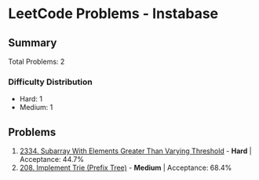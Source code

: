 # LeetCode Problems - Instabase

## Summary
Total Problems: 2

### Difficulty Distribution

- Hard: 1
- Medium: 1

## Problems

1. [2334. Subarray With Elements Greater Than Varying Threshold](https://leetcode.com/problems/subarray-with-elements-greater-than-varying-threshold/) - **Hard** | Acceptance: 44.7%
2. [208. Implement Trie (Prefix Tree)](https://leetcode.com/problems/implement-trie-prefix-tree/) - **Medium** | Acceptance: 68.4%